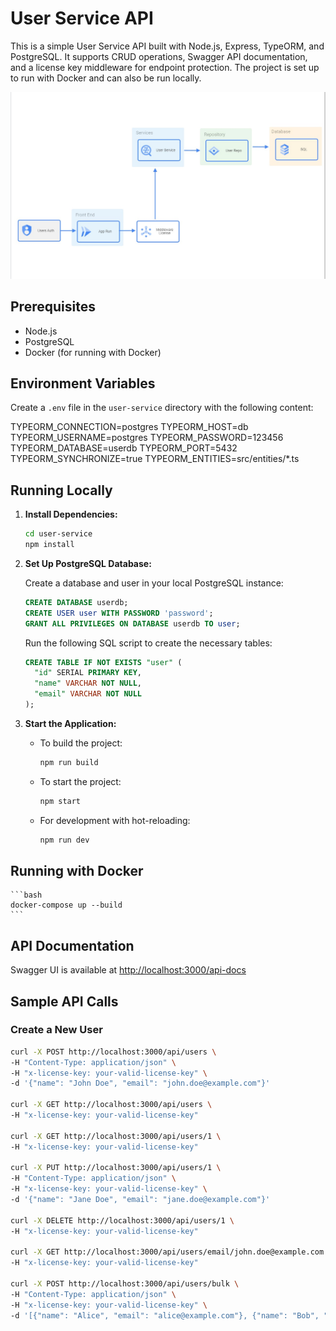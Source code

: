 # User Service API

This is a simple User Service API built with Node.js, Express, TypeORM, and PostgreSQL. It supports CRUD operations, Swagger API documentation, and a license key middleware for endpoint protection. The project is set up to run with Docker and can also be run locally.

![Example Image](diagram/23_b7980ee5.jpg)

## Prerequisites

- Node.js
- PostgreSQL
- Docker (for running with Docker)

## Environment Variables

Create a `.env` file in the `user-service` directory with the following content:

TYPEORM_CONNECTION=postgres
TYPEORM_HOST=db
TYPEORM_USERNAME=postgres
TYPEORM_PASSWORD=123456
TYPEORM_DATABASE=userdb
TYPEORM_PORT=5432
TYPEORM_SYNCHRONIZE=true
TYPEORM_ENTITIES=src/entities/*.ts


## Running Locally

1. **Install Dependencies:**

    ```bash
    cd user-service
    npm install
    ```

2. **Set Up PostgreSQL Database:**

    Create a database and user in your local PostgreSQL instance:

    ```sql
    CREATE DATABASE userdb;
    CREATE USER user WITH PASSWORD 'password';
    GRANT ALL PRIVILEGES ON DATABASE userdb TO user;
    ```

    Run the following SQL script to create the necessary tables:

    ```sql
    CREATE TABLE IF NOT EXISTS "user" (
      "id" SERIAL PRIMARY KEY,
      "name" VARCHAR NOT NULL,
      "email" VARCHAR NOT NULL
    );
    ```

3. **Start the Application:**

    - To build the project:

      ```bash
      npm run build
      ```

    - To start the project:

      ```bash
      npm start
      ```

    - For development with hot-reloading:

      ```bash
      npm run dev
      ```

## Running with Docker

    ```bash
    docker-compose up --build
    ```

## API Documentation

Swagger UI is available at [http://localhost:3000/api-docs](http://localhost:3000/api-docs)

## Sample API Calls

### Create a New User

```bash
curl -X POST http://localhost:3000/api/users \
-H "Content-Type: application/json" \
-H "x-license-key: your-valid-license-key" \
-d '{"name": "John Doe", "email": "john.doe@example.com"}'

curl -X GET http://localhost:3000/api/users \
-H "x-license-key: your-valid-license-key"

curl -X GET http://localhost:3000/api/users/1 \
-H "x-license-key: your-valid-license-key"

curl -X PUT http://localhost:3000/api/users/1 \
-H "Content-Type: application/json" \
-H "x-license-key: your-valid-license-key" \
-d '{"name": "Jane Doe", "email": "jane.doe@example.com"}'

curl -X DELETE http://localhost:3000/api/users/1 \
-H "x-license-key: your-valid-license-key"

curl -X GET http://localhost:3000/api/users/email/john.doe@example.com \
-H "x-license-key: your-valid-license-key"

curl -X POST http://localhost:3000/api/users/bulk \
-H "Content-Type: application/json" \
-H "x-license-key: your-valid-license-key" \
-d '[{"name": "Alice", "email": "alice@example.com"}, {"name": "Bob", "email": "bob@example.com"}]'

